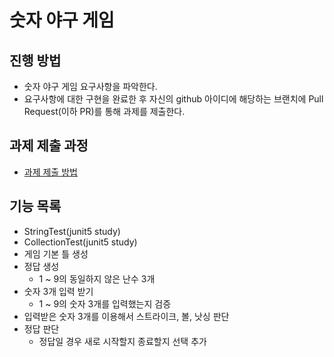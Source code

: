 # 숫자 야구 게임
## 진행 방법
* 숫자 야구 게임 요구사항을 파악한다.
* 요구사항에 대한 구현을 완료한 후 자신의 github 아이디에 해당하는 브랜치에 Pull Request(이하 PR)를 통해 과제를 제출한다.

## 과제 제출 과정
* [과제 제출 방법](https://github.com/next-step/nextstep-docs/tree/master/precourse)
    
## 기능 목록
* StringTest(junit5 study)
* CollectionTest(junit5 study)
* 게임 기본 틀 생성
* 정답 생성
    * 1 ~ 9의 동일하지 않은 난수 3개
* 숫자 3개 입력 받기
    * 1 ~ 9의 숫자 3개를 입력했는지 검증
* 입력받은 숫자 3개를 이용해서 스트라이크, 볼, 낫싱 판단
* 정답 판단
	* 정답일 경우 새로 시작할지 종료할지 선택 추가